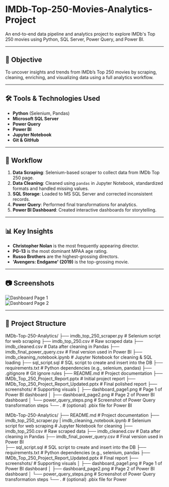# IMDb-Top-250-Movies-Analytics-Project

An end-to-end data pipeline and analytics project to explore IMDb's Top 250 movies using Python, SQL Server, Power Query, and Power BI.

---

## 📌 Objective

To uncover insights and trends from IMDb’s Top 250 movies by scraping, cleaning, enriching, and visualizing data using a full analytics workflow.

---

## 🛠️ Tools & Technologies Used

- **Python** (Selenium, Pandas)
- **Microsoft SQL Server**
- **Power Query**
- **Power BI**
- **Jupyter Notebook**
- **Git & GitHub**

---

## 🔁 Workflow

1. **Data Scraping**: Selenium-based scraper to collect data from IMDb Top 250 page.
2. **Data Cleaning**: Cleaned using `pandas` in Jupyter Notebook, standardized formats and handled missing values.
3. **SQL Storage**: Loaded to MS SQL Server and corrected inconsistent records.
4. **Power Query**: Performed final transformations for analytics.
5. **Power BI Dashboard**: Created interactive dashboards for storytelling.

---

## 📊 Key Insights

- **Christopher Nolan** is the most frequently appearing director.
- **PG-13** is the most dominant MPAA age rating.
- **Russo Brothers** are the highest-grossing directors.
- **'Avengers: Endgame' (2019)** is the top-grossing movie.

---

## 📷 Screenshots

![Dashboard Page 1](screenshots/dashboard_page1.png)  
![Dashboard Page 2](screenshots/dashboard_page2.png)

---

## 📂 Project Structure

IMDb-Top-250-Analytics/
├── imdb_top_250_scraper.py               # Selenium script for web scraping
├── imdb_top_250.csv                      # Raw scraped data
├── imdb_cleaned.csv                      # Data after cleaning in Pandas
├── imdb_final_power_query.csv            # Final version used in Power BI
├── imdb_cleaning_notebook.ipynb          # Jupyter Notebook for cleaning & SQL loading
├── sql_script.sql                        # SQL script to create and insert into the DB
├── requirements.txt                      # Python dependencies (e.g., selenium, pandas)
├── .gitignore                            # Git ignore rules
├── README.md                             # Project documentation
├── IMDb_Top_250_Project_Report.pptx      # Initial project report
├── IMDb_Top_250_Project_Report_Updated.pptx  # Final polished report
├── screenshots/                          # Supporting visuals
│   ├── dashboard_page1.png               # Page 1 of Power BI dashboard
│   ├── dashboard_page2.png               # Page 2 of Power BI dashboard
│   └── power_query_steps.png             # Screenshot of Power Query transformation steps
└── .                                     # (optional) .pbix file for Power BI


IMDb-Top-250-Analytics/
├── README.md                                                                      # Project documentation
├── imdb_top_250_scraper.py    |    imdb_cleaning_notebook.ipynb                   # Selenium script for web scraping  # Jupyter Notebook for cleaning
├── imdb_top_250.csv                                                               # Raw scraped data
├── imdb_cleaned.csv                                                               # Data after cleaning in Pandas
├── imdb_final_power_query.csv                                                     # Final version used in Power BI                                                
├── sql_script.sql                                                                 # SQL script to create and insert into the DB
├── requirements.txt                                                               # Python dependencies (e.g., selenium, pandas
├── IMDb_Top_250_Project_Report_Updated.pptx                                       # Final report
├── screenshots/                                                                   # Supporting visuals
│ ├── dashboard_page1.png                                                          # Page 1 of Power BI dashboard
│ ├── dashboard_page2.png                                                          # Page 2 of Power BI dashboard
│ └── power_query_steps.png                                                        # Screenshot of Power Query transformation steps
└── .                                                                              # (optional) .pbix file for Power 
